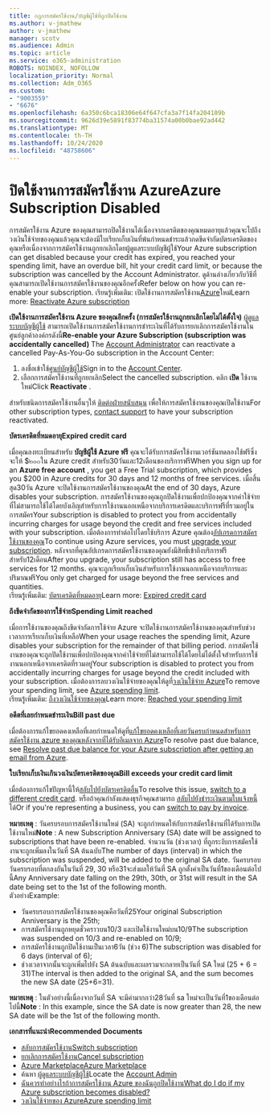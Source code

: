 ```yaml
---
title: กฎการสมัครใช้งาน/บัญชีผู้ใช้ที่ถูกปิดใช้งาน
ms.author: v-jmathew
author: v-jmathew
manager: scotv
ms.audience: Admin
ms.topic: article
ms.service: o365-administration
ROBOTS: NOINDEX, NOFOLLOW
localization_priority: Normal
ms.collection: Adm_O365
ms.custom:
- "9003559"
- "6676"
ms.openlocfilehash: 6a350c6bca18306e64f647cfa3a7f14fa204109b
ms.sourcegitcommit: 9626d39e5891f83774ba31574a00b0bae92ad442
ms.translationtype: MT
ms.contentlocale: th-TH
ms.lasthandoff: 10/24/2020
ms.locfileid: "48758606"
---
```

# <a name="azure-subscription-disabled"></a><span data-ttu-id="2266d-102">ปิดใช้งานการสมัครใช้งาน Azure</span><span class="sxs-lookup"><span data-stu-id="2266d-102">Azure Subscription Disabled</span></span>

<span data-ttu-id="2266d-103">การสมัครใช้งาน Azure ของคุณสามารถปิดใช้งานได้เนื่องจากเครดิตของคุณหมดอายุแล้วคุณจะไปถึงวงเงินใช้จ่ายของคุณแล้วคุณจะต้องมีใบเรียกเก็บเงินที่พ้นกำหนดชำระแล้วกดขีดจำกัดบัตรเครดิตของคุณหรือเนื่องจากการสมัครใช้งานถูกยกเลิกโดยผู้ดูแลระบบบัญชีผู้ใช้</span><span class="sxs-lookup"><span data-stu-id="2266d-103">Your Azure subscription can get disabled because your credit has expired, you reached your spending limit, have an overdue bill, hit your credit card limit, or because the subscription was cancelled by the Account Administrator.</span></span> <span data-ttu-id="2266d-104">ดูด้านล่างเกี่ยวกับวิธีที่คุณสามารถเปิดใช้งานการสมัครใช้งานของคุณอีกครั้ง</span><span class="sxs-lookup"><span data-stu-id="2266d-104">Refer below on how you can re-enable your subscription.</span></span> <span data-ttu-id="2266d-105">เรียนรู้เพิ่มเติม: เปิดใช้งานการสมัครใช้งาน[Azure](https://docs.microsoft.com/azure/billing/billing-subscription-become-disable?WT.mc_id=Portal-Microsoft_Azure_Support)ใหม่</span><span class="sxs-lookup"><span data-stu-id="2266d-105">Learn more: [Reactivate Azure subscription](https://docs.microsoft.com/azure/billing/billing-subscription-become-disable?WT.mc_id=Portal-Microsoft_Azure_Support)</span></span>

<span data-ttu-id="2266d-106">**เปิดใช้งานการสมัครใช้งาน Azure ของคุณอีกครั้ง (การสมัครใช้งานถูกยกเลิกโดยไม่ได้ตั้งใจ)** [ผู้ดูแลระบบบัญชีผู้ใช้](https://docs.microsoft.com/azure/billing/billing-subscription-transfer?WT.mc_id=Portal-Microsoft_Azure_Support#whoisaa) สามารถเปิดใช้งานการสมัครใช้งานการชำระเงินที่ได้รับการยกเลิกการสมัครใช้งานในศูนย์ลูกค้าองค์กรดังนี้</span><span class="sxs-lookup"><span data-stu-id="2266d-106">**Re-enable your Azure Subscription (subscription was accidentally cancelled)** The [Account Administrator](https://docs.microsoft.com/azure/billing/billing-subscription-transfer?WT.mc_id=Portal-Microsoft_Azure_Support#whoisaa) can reactivate a cancelled Pay-As-You-Go subscription in the Account Center:</span></span>

1. <span data-ttu-id="2266d-107">ลงชื่อเข้าใช้[ศูนย์บัญชีผู้ใช้](https://account.windowsazure.com/Subscriptions)</span><span class="sxs-lookup"><span data-stu-id="2266d-107">Sign in to the [Account Center](https://account.windowsazure.com/Subscriptions).</span></span>
2. <span data-ttu-id="2266d-108">เลือกการสมัครใช้งานที่ถูกยกเลิก</span><span class="sxs-lookup"><span data-stu-id="2266d-108">Select the cancelled subscription.</span></span> <span data-ttu-id="2266d-109">คลิก **เปิด** ใช้งานใหม่</span><span class="sxs-lookup"><span data-stu-id="2266d-109">Click **Reactivate** .</span></span>

<span data-ttu-id="2266d-110">สำหรับชนิดการสมัครใช้งานอื่นๆให้ [ติดต่อฝ่ายสนับสนุน](https://portal.azure.com/?#blade/Microsoft_Azure_Support/HelpAndSupportBlade) เพื่อให้การสมัครใช้งานของคุณเปิดใช้งาน</span><span class="sxs-lookup"><span data-stu-id="2266d-110">For other subscription types, [contact support](https://portal.azure.com/?#blade/Microsoft_Azure_Support/HelpAndSupportBlade) to have your subscription reactivated.</span></span>

<span data-ttu-id="2266d-111">**บัตรเครดิตที่หมดอายุ**</span><span class="sxs-lookup"><span data-stu-id="2266d-111">**Expired credit card**</span></span>

<span data-ttu-id="2266d-112">เมื่อคุณลงทะเบียนสำหรับ **บัญชีผู้ใช้ Azure ฟรี** คุณจะได้รับการสมัครใช้งานเวอร์ชันทดลองใช้ฟรีซึ่งจะให้ $๒๐๐ใน Azure credit สำหรับ30วันและ12เดือนของบริการฟรี</span><span class="sxs-lookup"><span data-stu-id="2266d-112">When you sign up for an **Azure free account** , you get a Free Trial subscription, which provides you $200 in Azure credits for 30 days and 12 months of free services.</span></span> <span data-ttu-id="2266d-113">เมื่อสิ้นสุด30วัน Azure จะปิดใช้งานการสมัครใช้งานของคุณ</span><span class="sxs-lookup"><span data-stu-id="2266d-113">At the end of 30 days, Azure disables your subscription.</span></span> <span data-ttu-id="2266d-114">การสมัครใช้งานของคุณถูกปิดใช้งานเพื่อปกป้องคุณจากค่าใช้จ่ายที่ไม่สามารถใช้ได้โดยบังเอิญสำหรับการใช้งานนอกเหนือจากบริการเครดิตและบริการฟรีที่รวมอยู่ในการสมัคร</span><span class="sxs-lookup"><span data-stu-id="2266d-114">Your subscription is disabled to protect you from accidentally incurring charges for usage beyond the credit and free services included with your subscription.</span></span> <span data-ttu-id="2266d-115">เมื่อต้องการทำต่อไปโดยใช้บริการ Azure คุณต้อง[อัปเกรดการสมัครใช้งานของคุณ](https://docs.microsoft.com/azure/billing/billing-upgrade-azure-subscription?WT.mc_id=Portal-Microsoft_Azure_Support)</span><span class="sxs-lookup"><span data-stu-id="2266d-115">To continue using Azure services, you must [upgrade your subscription](https://docs.microsoft.com/azure/billing/billing-upgrade-azure-subscription?WT.mc_id=Portal-Microsoft_Azure_Support).</span></span> <span data-ttu-id="2266d-116">หลังจากที่คุณอัปเกรดการสมัครใช้งานของคุณยังมีสิทธิ์เข้าถึงบริการฟรีสำหรับ12เดือน</span><span class="sxs-lookup"><span data-stu-id="2266d-116">After you upgrade, your subscription still has access to free services for 12 months.</span></span> <span data-ttu-id="2266d-117">คุณจะถูกเรียกเก็บเงินสำหรับการใช้งานนอกเหนือจากบริการและปริมาณฟรี</span><span class="sxs-lookup"><span data-stu-id="2266d-117">You only get charged for usage beyond the free services and quantities.</span></span>  
<span data-ttu-id="2266d-118">เรียนรู้เพิ่มเติม: [บัตรเครดิตที่หมดอายุ](https://docs.microsoft.com/azure/billing/billing-subscription-become-disable?WT.mc_id=Portal-Microsoft_Azure_Support#your-credit-is-expired)</span><span class="sxs-lookup"><span data-stu-id="2266d-118">Learn more: [Expired credit card](https://docs.microsoft.com/azure/billing/billing-subscription-become-disable?WT.mc_id=Portal-Microsoft_Azure_Support#your-credit-is-expired)</span></span>

<span data-ttu-id="2266d-119">**ถึงขีดจำกัดของการใช้จ่าย**</span><span class="sxs-lookup"><span data-stu-id="2266d-119">**Spending Limit reached**</span></span>

<span data-ttu-id="2266d-120">เมื่อการใช้งานของคุณถึงขีดจำกัดการใช้จ่าย Azure จะปิดใช้งานการสมัครใช้งานของคุณสำหรับช่วงเวลาการเรียกเก็บเงินที่เหลือ</span><span class="sxs-lookup"><span data-stu-id="2266d-120">When your usage reaches the spending limit, Azure disables your subscription for the remainder of that billing period.</span></span> <span data-ttu-id="2266d-121">การสมัครใช้งานของคุณจะถูกปิดใช้งานเพื่อปกป้องคุณจากค่าใช้จ่ายที่ไม่สามารถใช้ได้โดยไม่ได้ตั้งใจสำหรับการใช้งานนอกเหนือจากเครดิตที่รวมอยู่</span><span class="sxs-lookup"><span data-stu-id="2266d-121">Your subscription is disabled to protect you from accidentally incurring charges for usage beyond the credit included with your subscription.</span></span> <span data-ttu-id="2266d-122">เมื่อต้องการลบวงเงินใช้จ่ายของคุณให้ดูที่[วงเงินใช้จ่าย Azure](https://docs.microsoft.com/azure/cost-management-billing/manage/spending-limit?WT.mc_id=Portal-Microsoft_Azure_Support)</span><span class="sxs-lookup"><span data-stu-id="2266d-122">To remove your spending limit, see [Azure spending limit](https://docs.microsoft.com/azure/cost-management-billing/manage/spending-limit?WT.mc_id=Portal-Microsoft_Azure_Support).</span></span>  
<span data-ttu-id="2266d-123">เรียนรู้เพิ่มเติม: [ถึงวงเงินใช้จ่ายของคุณ](https://docs.microsoft.com/azure/cost-management-billing/manage/subscription-disabled?WT.mc_id=Portal-Microsoft_Azure_Support#you-reached-your-spending-limit)</span><span class="sxs-lookup"><span data-stu-id="2266d-123">Learn more: [Reached your spending limit](https://docs.microsoft.com/azure/cost-management-billing/manage/subscription-disabled?WT.mc_id=Portal-Microsoft_Azure_Support#you-reached-your-spending-limit)</span></span>

<span data-ttu-id="2266d-124">**อดีตที่เลยกำหนดชำระเงิน**</span><span class="sxs-lookup"><span data-stu-id="2266d-124">**Bill past due**</span></span>

<span data-ttu-id="2266d-125">เมื่อต้องการแก้ไขยอดคงเหลือที่เลยกำหนดให้ดูที่[แก้ไขยอดคงเหลือที่เลยวันครบกำหนดสำหรับการสมัครใช้งาน azure ของคุณหลังจากที่ได้รับอีเมลจาก Azure](https://docs.microsoft.com/azure/billing/billing-azure-subscription-past-due-balance?WT.mc_id=Portal-Microsoft_Azure_Support)</span><span class="sxs-lookup"><span data-stu-id="2266d-125">To resolve past due balance, see [Resolve past due balance for your Azure subscription after getting an email from Azure](https://docs.microsoft.com/azure/billing/billing-azure-subscription-past-due-balance?WT.mc_id=Portal-Microsoft_Azure_Support).</span></span>

<span data-ttu-id="2266d-126">**ใบเรียกเก็บเงินเกินวงเงินบัตรเครดิตของคุณ**</span><span class="sxs-lookup"><span data-stu-id="2266d-126">**Bill exceeds your credit card limit**</span></span>

<span data-ttu-id="2266d-127">เมื่อต้องการแก้ไขปัญหานี้ให้[สลับไปยังบัตรเครดิตอื่น](https://docs.microsoft.com/azure/billing/billing-how-to-change-credit-card?WT.mc_id=Portal-Microsoft_Azure_Support)</span><span class="sxs-lookup"><span data-stu-id="2266d-127">To resolve this issue, [switch to a different credit card](https://docs.microsoft.com/azure/billing/billing-how-to-change-credit-card?WT.mc_id=Portal-Microsoft_Azure_Support).</span></span> <span data-ttu-id="2266d-128">หรือถ้าคุณกำลังแสดงธุรกิจคุณสามารถ [สลับไปยังชำระเงินตามใบแจ้งหนี้](https://docs.microsoft.com/azure/billing/billing-how-to-pay-by-invoice?WT.mc_id=Portal-Microsoft_Azure_Support)ได้</span><span class="sxs-lookup"><span data-stu-id="2266d-128">Or if you're representing a business, you can [switch to pay by invoice](https://docs.microsoft.com/azure/billing/billing-how-to-pay-by-invoice?WT.mc_id=Portal-Microsoft_Azure_Support).</span></span>

<span data-ttu-id="2266d-129">**หมายเหตุ** : วันครบรอบการสมัครใช้งานใหม่ (SA) จะถูกกำหนดให้กับการสมัครใช้งานที่ได้รับการเปิดใช้งานใหม่</span><span class="sxs-lookup"><span data-stu-id="2266d-129">**Note** : A new Subscription Anniversary (SA) date will be assigned to subscriptions that have been re-enabled.</span></span> <span data-ttu-id="2266d-130">จำนวนวัน (ช่วงเวลา) ที่ถูกระงับการสมัครใช้งานจะถูกเพิ่มลงในวันที่ SA ต้นฉบับ</span><span class="sxs-lookup"><span data-stu-id="2266d-130">The number of days (interval) in which the subscription was suspended, will be added to the original SA date.</span></span> <span data-ttu-id="2266d-131">วันครบรอบวันครบรอบที่ตกลงกันในวันที่ 29, 30 หรือ31จะส่งผลให้วันที่ SA ถูกตั้งค่าเป็นวันที่1ของเดือนต่อไปนี้</span><span class="sxs-lookup"><span data-stu-id="2266d-131">Any Anniversary date falling on the 29th, 30th, or 31st will result in the SA date being set to the 1st of the following month.</span></span>  
<span data-ttu-id="2266d-132">ตัวอย่าง</span><span class="sxs-lookup"><span data-stu-id="2266d-132">Example:</span></span>

- <span data-ttu-id="2266d-133">วันครบรอบการสมัครใช้งานของคุณคือวันที่25</span><span class="sxs-lookup"><span data-stu-id="2266d-133">Your original Subscription Anniversary is the 25th;</span></span>
- <span data-ttu-id="2266d-134">การสมัครใช้งานถูกหยุดชั่วคราวบน10/3 และเปิดใช้งานใหม่บน10/9</span><span class="sxs-lookup"><span data-stu-id="2266d-134">The subscription was suspended on 10/3 and re-enabled on 10/9;</span></span>
- <span data-ttu-id="2266d-135">การสมัครใช้งานถูกปิดใช้งานเป็นเวลา6วัน (ช่วง 6)</span><span class="sxs-lookup"><span data-stu-id="2266d-135">The subscription was disabled for 6 days (interval of 6);</span></span>
- <span data-ttu-id="2266d-136">ช่วงเวลาจากนั้นจะถูกเพิ่มไปยัง SA ต้นฉบับและผลรวมจะกลายเป็นวันที่ SA ใหม่ (25 + 6 = 31)</span><span class="sxs-lookup"><span data-stu-id="2266d-136">The interval is then added to the original SA, and the sum becomes the new SA date (25+6=31).</span></span> 

<span data-ttu-id="2266d-137">**หมายเหตุ** : ในตัวอย่างนี้เนื่องจากวันที่ SA จะมีค่ามากกว่า28วันที่ sa ใหม่จะเป็นวันที่1ของเดือนต่อไปนี้</span><span class="sxs-lookup"><span data-stu-id="2266d-137">**Note** : In this example, since the SA date is now greater than 28, the new SA date will be the 1st of the following month.</span></span>

<span data-ttu-id="2266d-138">**เอกสารที่แนะนำ**</span><span class="sxs-lookup"><span data-stu-id="2266d-138">**Recommended Documents**</span></span>

- [<span data-ttu-id="2266d-139">สลับการสมัครใช้งาน</span><span class="sxs-lookup"><span data-stu-id="2266d-139">Switch subscription</span></span>](https://docs.microsoft.com/azure/billing/billing-how-to-switch-azure-offer?WT.mc_id=Portal-Microsoft_Azure_Support)  
- [<span data-ttu-id="2266d-140">ยกเลิกการสมัครใช้งาน</span><span class="sxs-lookup"><span data-stu-id="2266d-140">Cancel subscription</span></span>](https://docs.microsoft.com/azure/billing/billing-how-to-cancel-azure-subscription?WT.mc_id=Portal-Microsoft_Azure_Support)  
- [<span data-ttu-id="2266d-141">Azure Marketplace</span><span class="sxs-lookup"><span data-stu-id="2266d-141">Azure Marketplace</span></span>](https://azuremarketplace.microsoft.com/marketplace/?source=datamarket)
- <span data-ttu-id="2266d-142">ค้นหา [ผู้ดูแลระบบบัญชีผู้ใช้](https://docs.microsoft.com/azure/billing/billing-subscription-transfer?WT.mc_id=Portal-Microsoft_Azure_Support#whoisaa)</span><span class="sxs-lookup"><span data-stu-id="2266d-142">Locate the [Account Admin](https://docs.microsoft.com/azure/billing/billing-subscription-transfer?WT.mc_id=Portal-Microsoft_Azure_Support#whoisaa)</span></span>
- [<span data-ttu-id="2266d-143">ฉันควรทำอย่างไรถ้าการสมัครใช้งาน Azure ของฉันถูกปิดใช้งาน</span><span class="sxs-lookup"><span data-stu-id="2266d-143">What do I do if my Azure subscription becomes disabled?</span></span>](https://docs.microsoft.com/azure/billing/billing-subscription-become-disable/?WT.mc_id=Portal-Microsoft_Azure_Support)
- [<span data-ttu-id="2266d-144">วงเงินใช้จ่ายของ Azure</span><span class="sxs-lookup"><span data-stu-id="2266d-144">Azure spending limit</span></span>](https://docs.microsoft.com/azure/cost-management-billing/manage/spending-limit?WT.mc_id=Portal-Microsoft_Azure_Support)
